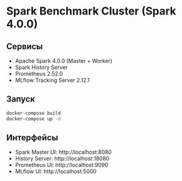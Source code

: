 # Spark Benchmark Cluster (Spark 4.0.0)

## Сервисы
- Apache Spark 4.0.0 (Master + Worker)
- Spark History Server
- Prometheus 2.52.0
- MLflow Tracking Server 2.12.1

## Запуск
```bash
docker-compose build
docker-compose up -d
```

## Интерфейсы
- Spark Master UI: http://localhost:8080
- History Server:  http://localhost:18080
- Prometheus UI:   http://localhost:9090
- MLflow UI:       http://localhost:5000
```
